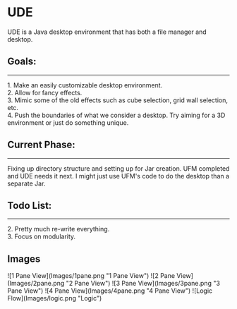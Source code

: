 # UDE
UDE is a Java desktop environment that has both a file manager and desktop.
<br/>
<h2>Goals:</h2>
<hr/>
1. Make an easily customizable desktop environment.<br/>
2. Allow for fancy effects.<br/>
3. Mimic some of the old effects such as cube selection, grid wall selection, etc. <br/>
4. Push the boundaries of what we consider a desktop. Try aiming for a 3D environment or just do something unique.
<br/>
<h2>Current Phase:</h2>
<hr/>
Fixing up directory structure and setting up for Jar creation. UFM completed and UDE needs it next.
I might just use UFM's code to do the desktop than a separate Jar.
 <br/>
<h2>Todo List:</h2>
<hr/>
2. Pretty much re-write everything.<br/>
3. Focus on modularity.
<br/>
<h2>Images</h2>
![1 Pane View](Images/1pane.png "1 Pane View")
![2 Pane View](Images/2pane.png "2 Pane View")
![3 Pane View](Images/3pane.png "3 Pane View")
![4 Pane View](Images/4pane.png "4 Pane View")
![Logic Flow](Images/logic.png "Logic")
